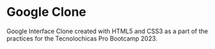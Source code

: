 # Google Clone
Google Interface Clone created with HTML5 and CSS3 as a part of the practices for the Tecnolochicas Pro Bootcamp 2023.

